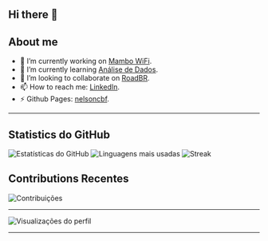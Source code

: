 ## Hi there 👋

<!--
**nelsoncbf/nelsoncbf** is a ✨ _special_ ✨ repository because its `README.md` (this file) appears on your GitHub profile.

Here are some ideas to get you started:

- 🔭 I’m currently working on ...
- 🌱 I’m currently learning ...
- 👯 I’m looking to collaborate on ...
- 🤔 I’m looking for help with ...
- 💬 Ask me about ...
- 📫 How to reach me: ...
- 😄 Pronouns: ...
- ⚡ Fun fact: ...
-->
<!-- # Hi there, my name is Nelson Fonseca! 👋 -->

## About me
- 🔭 I’m currently working on [Mambo WiFi](https://www.mambowifi.com).
- 🌱 I’m currently learning [Análise de Dados](https://www.coursera.org/programs/data-analysis-miszq).
- 👯 I’m looking to collaborate on [RoadBR](https://roadbr.com).
- 📫 How to reach me: [LinkedIn](https://www.linkedin.com/in/nelson-fonseca-b068bab0/).
- ⚡ Github Pages: [nelsoncbf](https://nelsoncbf.github.io).

---
<!--
## Habilidades e Tecnologias
### Linguagens de Programação
<img src="https://img.shields.io/badge/JavaScript-F7DF1E?style=for-the-badge&logo=javascript&logoColor=black" />
<img src="https://img.shields.io/badge/Python-3776AB?style=for-the-badge&logo=python&logoColor=white" />
<img src="https://img.shields.io/badge/Java-ED8B00?style=for-the-badge&logo=openjdk&logoColor=white" />
<img src="https://img.shields.io/badge/C%2B%2B-00599C?style=for-the-badge&logo=c%2B%2B&logoColor=white" />

### Frameworks e Ferramentas
<img src="https://img.shields.io/badge/React-20232A?style=for-the-badge&logo=react&logoColor=61DAFB" />
<img src="https://img.shields.io/badge/Node.js-339933?style=for-the-badge&logo=node.js&logoColor=white" />
<img src="https://img.shields.io/badge/Docker-2496ED?style=for-the-badge&logo=docker&logoColor=white" />
<img src="https://img.shields.io/badge/Git-F05032?style=for-the-badge&logo=git&logoColor=white" />

### Bancos de Dados
<img src="https://img.shields.io/badge/MySQL-4479A1?style=for-the-badge&logo=mysql&logoColor=white" />
<img src="https://img.shields.io/badge/PostgreSQL-4169E1?style=for-the-badge&logo=postgresql&logoColor=white" />
<img src="https://img.shields.io/badge/MongoDB-47A248?style=for-the-badge&logo=mongodb&logoColor=white" />

---
-->
## Statistics do GitHub
![Estatísticas do GitHub](https://github-readme-stats.vercel.app/api?username=nelsoncbf&show_icons=true&theme=radical)
![Linguagens mais usadas](https://github-readme-stats.vercel.app/api/top-langs/?username=nelsoncbf&layout=compact&theme=radical)
![Streak](https://github-readme-streak-stats.herokuapp.com/?user=nelsoncbf&theme=radical)
<!--
![nelsoncbf's Stats](https://github-readme-stats.vercel.app/api?username=nelsoncbf&theme=tokyonight&show_icons=true&hide_border=true&count_private=true)
![nelsoncbf's Top Languages](https://github-readme-stats.vercel.app/api/top-langs/?username=nelsoncbf&theme=tokyonight&show_icons=true&hide_border=true&layout=compact)
-->
## Contributions Recentes
![Contribuições](https://github-readme-activity-graph.vercel.app/graph?username=nelsoncbf&theme=github)

---

![Visualizações do perfil](https://komarev.com/ghpvc/?username=seu-usuario&color=blue)

---
